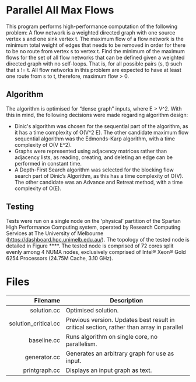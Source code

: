 # Parallel All Max Flows

This program performs high-performance computation of the following problem: A flow network is a weighted directed graph with one source vertex s and one sink vertex t. The maximum flow of a flow network is the minimum total weight of edges that needs to be removed in order for there to be no route from vertex s to vertex t. Find the minimum of the maximum flows for the set of all flow networks that can be defined given a weighted directed graph with no self-loops. That is, for all possible pairs (s, t) such that s != t. All flow networks in this problem are expected to have at least one route from s to t, therefore, maximum flow > 0.

## Algorithm

The algorithm is optimised for “dense graph” inputs, where E > V^2. With this in mind, the following decisions were made regarding algorithm design:
- Dinic's algorithm was chosen for the sequential part of the algorithm, as it has a time complexity of O(V^2 E). The other candidate maximum flow sequential algorithm was the Edmonds-Karp algorithm, with a time complexity of O(V E^2).
- Graphs were represented using adjacency matrices rather than adjacency lists, as reading, creating, and deleting an edge can be performed in constant time.
- A Depth-First Search algorithm was selected for the blocking flow search part of Dinic’s Algorithm, as this has a time complexity of O(V). The other candidate was an Advance and Retreat method, with a time complexity of O(E).

## Testing

Tests were run on a single node on the ‘physical’ partition of the Spartan High Performance Computing system, operated by Research Computing Services at The University of Melbourne (https://dashboard.hpc.unimelb.edu.au/).
The topology of the tested node is detailed in Figure ****.
The tested node is comprised of 72 cores split evenly among 4 NUMA nodes, exclusively comprised of Intel® Xeon® Gold 6254 Processors (24.75M Cache, 3.10 GHz).

# Files

|  Filename            |  Description                                   |
|---------------------:|------------------------------------------------|
| solution.cc          | Optimised solution.                            |
| solution_critical.cc | Previous version. Updates best result in critical section, rather than array in parallel |
| baseline.cc          | Runs algorithm on single core, no parallelism. |
| generator.cc         | Generates an arbitrary graph for use as input. |
| printgraph.cc        | Displays an input graph as text.               |

